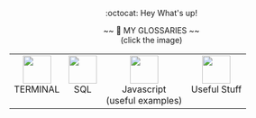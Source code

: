 <p align="center">:octocat: Hey What's up!</p>
<p align="center">
~~  📄 MY GLOSSARIES   ~~
<br align="center">
  (click the image)
  </br>
  <table align="center">
  <tr>
      <td align="center">
  <a href="https://github.com/GeorgeDombrovskyi/Terminal_gls">
        <img src="https://help.apple.com/assets/61E89D604694F96BA04E7D79/61E89D614694F96BA04E7D80/en_US/d94aa1c4979b25e9ffbda97fcbae219a.png" 
          width="50" height="50">
      </a> 
        <br>TERMINAL<br></br>
          </td>
           <td align="center">
  <a href="https://github.com/GeorgeDombrovskyi/SQL_gls">
        <img src="https://d2gg9evh47fn9z.cloudfront.net/800px_COLOURBOX14434911.jpg" width="50" height="50"> </a> 
             <br>SQL<br></br> </td> 
                              <td align="center">
  <a href="https://github.com/GeorgeDombrovskyi/Javascript">
        <img src="https://cdn-icons-png.flaticon.com/512/5968/5968292.png" width="50" height="50"> </a> 
             <br>Javascript <br>(useful examples)</br> </td>     
                 <td align="center">
  <a href="https://github.com/GeorgeDombrovskyi/Useful_Stuff">
        <img src="https://iconomator.com/wp-content/uploads/2020/03/hamer-1.png" width="50" height="50"> </a> 
             <br>Useful Stuff<br></br> </td>        
             </tr>
    </table>
</p>



<!-- | click the image | --| --| -- |
|------| ----- | ------ | ------ |
|  <a href="https://github.com/GeorgeDombrovskyi/Terminal_gls"> <img src="https://help.apple.com/assets/61E89D604694F96BA04E7D79/61E89D614694F96BA04E7D80/en_US/d94aa1c4979b25e9ffbda97fcbae219a.png" width="50" height="50"></a>  |   <a href="https://github.com/GeorgeDombrovskyi/SQL_gls"> <img src="https://d2gg9evh47fn9z.cloudfront.net/800px_COLOURBOX14434911.jpg" width="50" height="50"> </a> | <a href="https://github.com/GeorgeDombrovskyi/Useful_Stuff"><img src="https://gitlab.schukai.com/uploads/-/system/group/avatar/139/javascript.png" width="50" height="50"> </a> |<a href="https://github.com/GeorgeDombrovskyi/Useful_Stuff"> <img src="https://iconomator.com/wp-content/uploads/2020/03/hamer-1.png" width="50" height="50"> </a> |
|1 |2|3|4|
 -->




<!--
**GeorgeDombrovskyi/GeorgeDombrovskyi** is a ✨ _special_ ✨ repository because its `README.md` (this file) appears on your GitHub profile.

Here are some ideas to get you started:

- 🔭 I’m currently working on ...
- 🌱 I’m currently learning ...
- 👯 I’m looking to collaborate on ...
- 🤔 I’m looking for help with ...
- 💬 Ask me about ...
- 📫 How to reach me: ...
- 😄 Pronouns: ...
- ⚡ Fun fact: ...
-->
